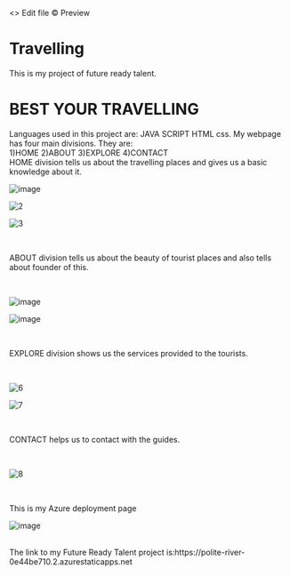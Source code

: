 <> Edit file © Preview
# Travelling
This is my project of future ready talent.
<h1>BEST YOUR TRAVELLING</h1>
Languages used in this project are:
JAVA SCRIPT
HTML
css.
My webpage has four main divisions.
They are:
<br>
1)HOME
2)ABOUT
3)EXPLORE
4)CONTACT 
<br>
HOME division tells us about the travelling places and gives us a basic knowledge about it.
<br>







![image](https://user-images.githubusercontent.com/113041635/210262516-58335927-afc7-408f-b480-a731cb7a50f6.png)











![2](https://user-images.githubusercontent.com/109505020/183054174-0991660e-7208-4915-8bc5-f9aca1c92c50.png)







![3](https://user-images.githubusercontent.com/109505020/183055595-8b6ffd8a-1def-473c-8984-5c59070419d9.png)






<br>



ABOUT division tells us about the beauty of tourist places and also tells about founder of this.



<br>







![image](https://user-images.githubusercontent.com/113041635/210262677-093883a2-8690-4d21-8cde-20c20e225d31.png)











![image](https://user-images.githubusercontent.com/113041635/210303721-26a3c5fa-7897-40ff-8c5e-c0a76f05edb3.png)








<br>


EXPLORE division shows us the services provided to the tourists.



<br>








![6](https://user-images.githubusercontent.com/109505020/183054506-b51be441-f9fb-4d79-b4bf-7162a4cf1c2b.png)










![7](https://user-images.githubusercontent.com/109505020/183055129-e3d8c6b9-69bb-4396-ace4-2ee2f8aad007.png)







<br>



CONTACT helps us to contact with the guides.



<br>







![8](https://user-images.githubusercontent.com/109505020/183054991-338940db-9e26-4b9f-9aad-46df2f951e32.png)








<br>

This is my Azure deployment page
<br>





![image](https://user-images.githubusercontent.com/113041635/210263450-0f22437a-a4af-4d9f-abd4-f56717115c99.png)







<br>
The link to my Future Ready Talent project is:https://polite-river-0e44be710.2.azurestaticapps.net
